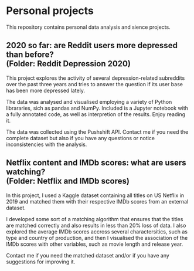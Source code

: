 # Personal projects
This repository contains personal data analysis and sience projects.

## 2020 so far: are Reddit users more depressed than before?<br/>(Folder: Reddit Depression 2020)
This project explores the activity of several depression-related subreddits over the past three years and tries to answer the question if its user base has been more depressed lately.

The data was analysed and visualised employing a variety of Python librararies, sich as pandas and NumPy. Included is a Jupyter notebook with a fully annotated code, as well as interpretion of the results. Enjoy reading it.

The data was collected using the Pushshift API. Contact me if you need the complete dataset but also if you have any questions or notice inconsistencies with the analysis.

## Netflix content and IMDb scores: what are users watching?<br/>(Folder: Netflix and IMDb scores)
In this project, I used a Kaggle dataset containing all titles on US Netflix in 2019 and matched them with their respective IMDb scores from an external dataset.

I developed some sort of a matching algorithm that ensures that the titles are matched correctly and also results in less than 20% loss of data. I also explored the average IMDb scores accross several charactersitics, such as type and country of production, and then I visualised the association of the IMDb scores with other variables, such as movie length and release year.

Contact me if you need the matched dataset and/or if you have any suggestions for improving it.
